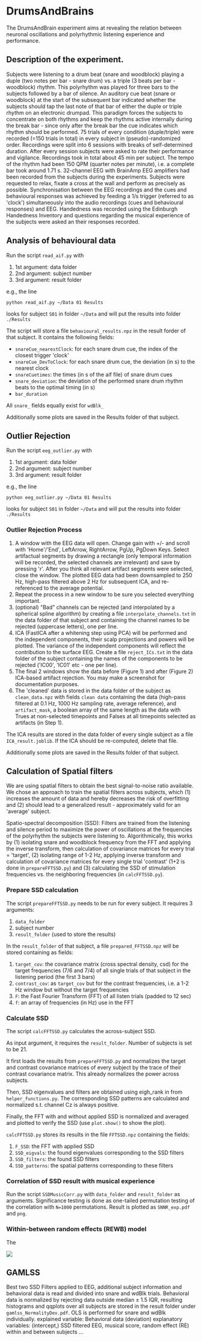 # DrumsAndBrains
The DrumsAndBrain experiment aims at revealing the relation between neuronal oscillations and polyrhythmic listening experience and performance.

## Description of the experiment.
Subjects were listening to a drum beat (snare and woodblock) playing a duple (two notes per bar - snare drum) vs. a triple (3 beats per bar - woodblock) rhythm. This polyrhythm was played for three bars to the subjects followed by a bar of silence. An auditory cue beat (snare or woodblock) at the start of the subsequent bar indicated whether the subjects should tap the last note of that bar of either the duple or triple rhythm on an electronic drumpad.
This paradigm forces the subjects to concentrate on both rhythms and keep the rhythms active internally during the break bar - since only after the break bar the cue indicates which rhythm should be performed.
75 trials of every condition (duple/triple) were recorded (=150 trials in total) in every subject in (pseudo)-randomized order. Recordings were split into 6 sessions with breaks of self-determined duration. After every session subjects were asked to rate their performance and vigilance. Recordings took in total about 45 min per subject.
The tempo of the rhythm had been 150 QPM (quarter notes per minute), i.e. a complete bar took around 1.71 s.
32-channel EEG with BrainAmp EEG amplifiers had been recorded from the subjects during the experiments. Subjects were requested to relax, fixate a cross at the wall and perform as precisely as possible. Synchronisation between the EEG recordings and the cues and behavioural responses was achieved by feeding a 1/s trigger (referred to as 'clock') simultaneously into the audio recordings (cues and behavioural responses) and EEG.
Handedness was recorded using the Edinburgh Handedness Inventory and questions regarding the musical experience of the subjects were asked an their responses recorded.

## Analysis of behavioural data
Run the script `read_aif.py` with
1. 1st argument: data folder
2. 2nd argument: subject number
3. 3rd argument: result folder

e.g., the line

    python read_aif.py ~/Data 01 Results

looks for subject `S01` in folder `~/Data` and will put the results into folder `./Results`

The script will store a file `behavioural_results.npz` in the result forder of that subject. It contains the following fields:

- `snareCue_nearestClock`: for each snare drum cue, the index of the closest trigger 'clock'
- `snareCue_DevToClock`: for each snare drum cue, the deviation (in s) to the nearest clock
- `snareCuetimes`: the times (in s of the aif file) of snare drum cues
- `snare_deviation`: the deviation of the performed snare drum rhythm beats to the optimal timing (in s)
- `bar_duration`

All `snare_` fields equally exist for `wdBlk_`

Additionally some plots are saved in the Results folder of that subject.

## Outlier Rejection
Run the script `eeg_outlier.py` with
1. 1st argument: data folder
2. 2nd argument: subject number
3. 3rd argument: result folder

e.g., the line

    python eeg_outlier.py ~/Data 01 Results

looks for subject `S01` in folder `~/Data` and will put the results into folder `./Results`

### Outlier Rejection Process
1. A window with the EEG data will open. Change gain with +/- and scroll with 'Home'/'End', LeftArrow, RightArrow, PgUp, PgDown Keys. Select artifactual segments by drawing a rectangle (only temporal information will be recorded, the selected channels are irrelevant) and save by pressing 'r'. After you think all relevant artifact segments were selected, close the window. The plotted EEG data had been downsampled to 250 Hz, high-pass filtered above 2 Hz for subsequent ICA, and re-referenced to the average potential.
2. Repeat the process in a new window to be sure you selected everything important.
3. (optional) "Bad" channels can be rejected (and interpolated by a spherical spline algorithm) by creating a file `interpolate_channels.txt` in the data folder of that subject and containing the channel names to be rejected (uppercase letters), one per line.
4. ICA (FastICA after a whitening step using PCA) will be performed and the independent components, their scalp projections and powers will be plotted. The variance of the independent components will reflect the contribution to the surface EEG. Create a file `reject_ICs.txt` in the data folder of the subject containing the names of the components to be rejected ('IC00', 'IC01' etc - one per line).
5. The final 2 windows show the data before (Figure 1) and after (Figure 2) ICA-based artifact rejection. You may make a screenshot for documentation purposes.
6. The 'cleaned' data is stored in the data folder of the subject as `clean_data.npz` with fields `clean data` containing the data (high-pass filtered at 0.1 Hz, 1000 Hz sampling rate, average reference), and `artifact_mask`, a boolean array of the same length as the data with Trues at non-selected timepoints and Falses at all timepoints selected as artifacts (in Step 1).

The ICA results are stored in the data folder of every single subject as a file `ICA_result.joblib`. If the ICA should be re-computed, delete that file.

Additionally some plots are saved in the Results folder of that subject.

## Calculation of Spatial filters

We are using spatial filters to obtain the best signal-to-noise ratio available. We chose an approach to train the spatial filters across subjects,
which (1) increases the amount of data and hereby decreases the risk of
overfitting and (2) should lead to a generalized result - approximately
valid for an 'average' subject.

Spatio-spectral decomposition (SSD): Filters are trained from the
listening and silence period to maximize the power of oscillations at the frequencies
of the polyrhythm the subjects were listening to.
Algorithmically, this works by
(1) isolating snare and woodblock frequency from the FFT and applying the inverse transform, then calculation of covariance matrices for every trial = 'target',
(2) isolating range of 1-2 Hz, applying inverse transform and calculation of covariance matrices for every single trial 'contrast' (1+2 is done in `prepareFFTSSD.py`) and
(3) calculating the SSD of stimulation frequencies vs. the neighboring frequencies (in `calcFFTSSD.py`).


### Prepare SSD calculation

The script `prepareFFTSSD.py` needs to be run for every subject.
It requires 3 arguments:

1. `data_folder`
2. subject number
3. `result_folder` (used to store the results)

In the `result_folder` of that subject, a file `prepared_FFTSSD.npz`
will be stored containing as fields:

1. `target_cov`: the covariance matrix (cross spectral density, csd) for the target frequencies (7/6 and 7/4) of all single trials of that subject in the listening period (the first 3 bars)
2. `contrast_cov`: as `target_cov` but for the contrast frequencies, i.e. a 1-2 Hz window but without the target frequencies
3. `F`: the Fast Fourier Transform (FFT) of all listen trials (padded to 12 sec)
4. `f`: an array of frequencies (in Hz) use in the FFT

### Calculate SSD
The script `calcFFTSSD.py` calculates the across-subject SSD.

As input argument, it requires the `result_folder`. Number of subjects is set to be 21.

It first loads the results from `prepareFFTSSD.py` and normalizes the
target and contrast covariance matrices of every subject by the trace of their contrast covariance matrix. This already normalizes the power across subjects.

Then, SSD eigenvalues and filters are obtained using eigh_rank in from `helper_functions.py`. The corresponding SSD patterns are calculated and normalized s.t. channel Cz is always positive.

Finally, the FFT with and without applied SSD is normalized and averaged and plotted to verify the SSD (use `plot.show()` to show the plot).

`calcFFTSSD.py` stores its results in  the file `FFTSSD.npz` containing the
fields:
1. `F_SSD`: the FFT with applied SSD
2. `SSD_eigvals`: the found eigenvalues corresponding to the SSD filters
3. `SSD_filters`: the found SSD filters
4. `SSD_patterns`: the spatial patterns corresponding to these filters


### Correlation of SSD result with musical experience
Run the script `SSDMusicCorr.py` with `data_folder` and `result_folder` as
arguments.
Significance testing is done as one-tailed permutation testing of the
correlation with `N=1000` permutations.
Result is plotted as `SNNR_exp.pdf` and `png`.

### Within-between random effects (REWB) model
The 

<img src="https://render.githubusercontent.com/render/math?math=y_{it} = \beta_0 %2B \sum_{k=0}^{K-1}\beta_{1Wk}(x_{kit} - \overline{x}_{ki}) %2B \sum_{k=0}^{K-1}\beta_{2Bk}\overline{x}_{ki} %2B \beta_3 z_i %2B \upsilon_{i0} %2B \sum_{k=0}^{K-1}\upsilon_{ki1}(x_{kit} - \overline{x}_{ki}) %2B \epsilon_{kit0}">


## GAMLSS
Best two SSD Filters applied to EEG, additional subject information and behavioral data is read and divided into snare and wdBlk trials. Behavioral data is normalized by rejecting data outside median ± 1.5 IQR, resulting histograms and qqplots over all subjects are stored in the result folder under `gamlss_NormalityDev.pdf`.
OLS is performed for snare and wdBlk individually.
explained variable: Behavioral data (deviation)
explanatory variables: (intercept,) SSD filtered EEG, musical score, random effect (RE) within and between subjects
...
